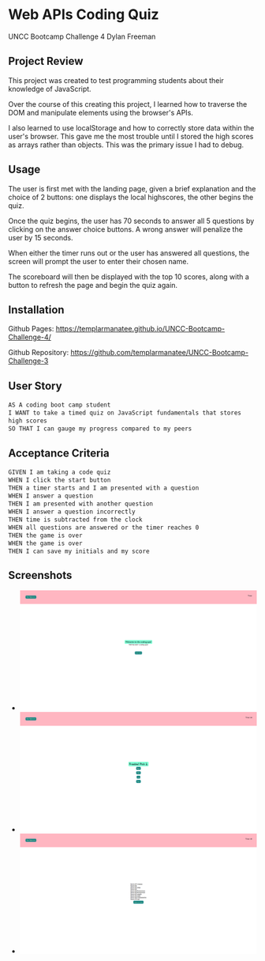 # Web APIs Coding Quiz
UNCC Bootcamp Challenge 4
Dylan Freeman

## Project Review 

This project was created to test programming students about their knowledge of JavaScript. 

Over the course of this creating this project, I learned how to traverse the DOM and manipulate elements using the browser's APIs. 

I also learned to use localStorage and how to correctly store data within the user's browser. This gave me the most trouble until I stored the high scores as arrays rather than objects. This was the primary issue I had to debug. 

## Usage

The user is first met with the landing page, given a brief explanation and the choice of 2 buttons: one displays the local highscores, the other begins the quiz. 

Once the quiz begins, the user has 70 seconds to answer all 5 questions by clicking on the answer choice buttons. A wrong answer will penalize the user by 15 seconds. 

When either the timer runs out or the user has answered all questions, the screen will prompt the user to enter their chosen name.

The scoreboard will then be displayed with the top 10 scores, along with a button to refresh the page and begin the quiz again. 

## Installation

Github Pages: https://templarmanatee.github.io/UNCC-Bootcamp-Challenge-4/ 

Github Repository: https://github.com/templarmanatee/UNCC-Bootcamp-Challenge-3

## User Story

```
AS A coding boot camp student
I WANT to take a timed quiz on JavaScript fundamentals that stores high scores
SO THAT I can gauge my progress compared to my peers
```

## Acceptance Criteria

```
GIVEN I am taking a code quiz
WHEN I click the start button
THEN a timer starts and I am presented with a question
WHEN I answer a question
THEN I am presented with another question
WHEN I answer a question incorrectly
THEN time is subtracted from the clock
WHEN all questions are answered or the timer reaches 0
THEN the game is over
WHEN the game is over
THEN I can save my initials and my score
```
## Screenshots 

* ![Landing Page](/assets/screenshots/quizSS1.png)
* ![Quiz Item](/assets/screenshots/quizSS2.png)
* ![Scoreboard](/assets/screenshots/quizSS3.png)
